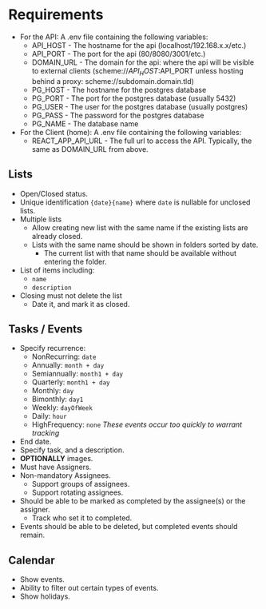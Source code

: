 # Requirements
* For the API: A .env file containing the following variables:
  * API_HOST - The hostname for the api (localhost/192.168.x.x/etc.)
  * API_PORT - The port for the api (80/8080/3001/etc.)
  * DOMAIN_URL - The domain for the api: where the api will be visible to external clients 
    (scheme://$API_HOST:$API_PORT unless hosting behind a proxy: scheme://subdomain.domain.tld)
  * PG_HOST - The hostname for the postgres database
  * PG_PORT - The port for the postgres database (usually 5432)
  * PG_USER - The user for the postgres database (usually postgres)
  * PG_PASS - The password for the postgres database
  * PG_NAME - The database name
* For the Client (home): A .env file containing the following variables:
  * REACT_APP_API_URL - The full url to access the API. Typically, the same as DOMAIN_URL from above.

## Lists
* Open/Closed status.
* Unique identification `{date}{name}` where `date` is nullable for unclosed lists.
* Multiple lists
  * Allow creating new list with the same name if the existing lists are already closed.
  * Lists with the same name should be shown in folders sorted by date.
    * The current list with that name should be available without entering the folder.
* List of items including:
  * `name`
  * `description`
* Closing must not delete the list
  * Date it, and mark it as closed.

## Tasks / Events
* Specify recurrence:
  * NonRecurring: `date`
  * Annually: `month + day`
  * Semiannually: `month1 + day`
  * Quarterly: `month1 + day`
  * Monthly: `day`
  * Bimonthly: `day1`
  * Weekly: `dayOfWeek`
  * Daily: `hour`
  * HighFrequency: `none` *These events occur too quickly to warrant tracking*
* End date.
* Specify task, and a description.
* **OPTIONALLY** images.
* Must have Assigners.
* Non-mandatory Assignees.
  * Support groups of assignees.
  * Support rotating assignees.
* Should be able to be marked as completed by the assignee(s) or the assigner.
  * Track who set it to completed.
* Events should be able to be deleted, but completed events should remain.

## Calendar
* Show events.
* Ability to filter out certain types of events.
* Show holidays.
